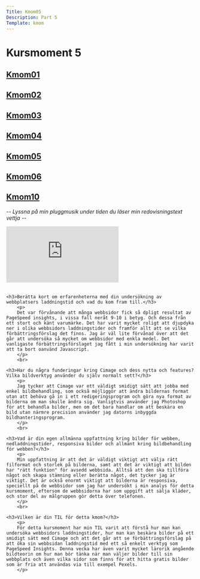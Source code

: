 ```yaml
---
Title: Kmom05
Description: Part 5
Template: kmom
---
```


Kursmoment 5
==================
<div class="sidebar">
    <a href="kmom01"><h2>Kmom01</h2></a>
    <a href="kmom02"><h2>Kmom02</h2></a>
    <a href="kmom03"><h2>Kmom03</h2></a>
    <a href="kmom04"><h2>Kmom04</h2></a>
    <a href="kmom05"><h2>Kmom05</h2></a>
    <a href="kmom06"><h2>Kmom06</h2></a>
    <a href="kmom10"><h2>Kmom10</h2></a>
</div>

<div class="report-text">
    <p>
    <i>-- Lyssna på min pluggmusik under tiden du läser min redovisningstext vettja --</i>  
    <br>
    </p>
        <div class="embed-container">
            <iframe src="https://www.youtube.com/embed/xlcywgEMuGI" frameborder="0" allow="accelerometer; autoplay; clipboard-write; encrypted-media; gyroscope; picture-in-picture" allowfullscreen></iframe>
    </div>
    <br>

    <h3>Berätta kort om erfarenheterna med din undersökning av webbplatsers laddningstid och vad du kom fram till.</h3>
        <p>
        Det var förvånande att många webbsidor fick så dpligt resultat av PageSpeed insights, i vissa fall neråt 9-10 i betyg. Och dessa från ett stort och känt varumärke. Det har varit mycket roligt att djupdyka ner i olika webbsidors laddningstider och framför allt att se vilka förbättringsförslag det finns. Jag är väl lite förvånad över att det går att undersöka så mycket om webbsidor med enkla medel. Det vanligaste förbättringsförslaget jag fått i min undersökning har varit att ta bort oanvänd Javascript.
        </p>
        <br>

    <h3>Har du några funderingar kring Cimage och dess nytta och features? Vilka bildverktyg använder du själv normalt sett?</h3>
        <p>
        Jag tycker att Cimage var ett väldigt smidigt sätt att jobba med enkel bildbehandling, som också möjliggör att ändra bildernas format utan att behöva gå in i ett redigeringsprogram och göra nya format av bilderna om man skulle ändra sig. Vanligtvis använder jag Photoshop för att behandla bilder, men om det bara handlar om att beskära en bild utan närmre precision använder jag datorns inbyggda bildhanteringsprogram.
        </p>
        <br>

    <h3>Vad är din egen allmänna uppfattning kring bilder för webben, nedladdningstider, responsiva bilder och allmänt kring bildbehandling för webben?</h3>
        <p>
        Min uppfattning är att det är väldigt viktigt att välja rätt filformat och storlek på bilderna, samt att det är viktigt att bilden har "rätt funktion" för avsedd webbsida. Alltså att den ska tillföra något och skapa stämning eller berätta något, det tycker jag är viktigt. Det är också enormt viktigt att bilderna är responsiva, speciellt på de webbsidor som jag har undersökt i min analys för detta kursmoment, eftersom de webbsidorna har som uppgift att sälja kläder, och stor del av målgruppen gör detta över telefonen.
        </p>
        <br>

    <h3>Vilken är din TIL för detta kmom?</h3>
        <p>
        För detta kursmoment har min TIL varit att förstå hur man kan undersöka webbsidors laddningstider, hur man kan beskära bilder på ett smidigt sätt med Cimage och att det går att se förbättringsförslag på att öka sin webbsidan laddningstid med ett så enkelt verktyg som PageSpeed Insights. Denna vecka har även varit mycket lärorik angående bildteorin om hur man bör tänka när man väljer bilder till sin webbplats och även vilka sidor som finns för att hitta gratis bilder som är fria att användas via till exempel Pexels.
        </p>

</div>
